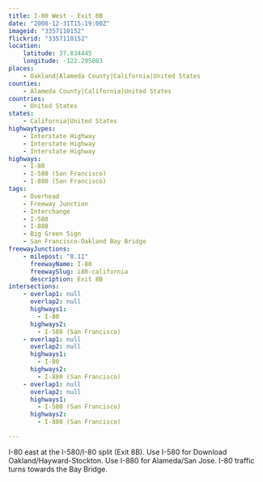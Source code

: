 ```yaml
---
title: I-80 West - Exit 8B
date: "2008-12-31T15:19:00Z"
imageid: "3357110152"
flickrid: "3357110152"
location:
    latitude: 37.834445
    longitude: -122.295083
places:
    - Oakland|Alameda County|California|United States
counties:
    - Alameda County|California|United States
countries:
    - United States
states:
    - California|United States
highwaytypes:
    - Interstate Highway
    - Interstate Highway
    - Interstate Highway
highways:
    - I-80
    - I-580 (San Francisco)
    - I-880 (San Francisco)
tags:
    - Overhead
    - Freeway Junction
    - Interchange
    - I-580
    - I-880
    - Big Green Sign
    - San Francisco-Oakland Bay Bridge
freewayJunctions:
    - milepost: "8.11"
      freewayName: I-80
      freewaySlug: i80-california
      description: Exit 8B
intersections:
    - overlap1: null
      overlap2: null
      highways1:
        - I-80
      highways2:
        - I-580 (San Francisco)
    - overlap1: null
      overlap2: null
      highways1:
        - I-80
      highways2:
        - I-880 (San Francisco)
    - overlap1: null
      overlap2: null
      highways1:
        - I-580 (San Francisco)
      highways2:
        - I-880 (San Francisco)

---
```

I-80 east at the I-580/I-80 split (Exit 8B). Use I-580 for Download Oakland/Hayward-Stockton. Use I-880 for Alameda/San Jose. I-80 traffic turns towards the Bay Bridge.